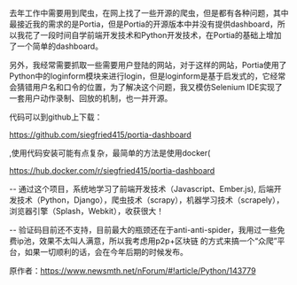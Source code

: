 去年工作中需要用到爬虫，在网上找了一些开源的爬虫，但是都有各种问题，其中最接近我的需求的是Portia，但是Portia的开源版本中并没有提供dashboard，所以我花了一段时间自学前端开发技术和Python开发技术，在Portia的基础上增加了一个简单的dashboard。   
    
另外，我经常需要抓取一些需要用户登陆的网站，对于这样的网站，Portia使用了Python中的loginform模块来进行login，但是loginform是基于启发式的，它经常会猜错用户名和口令的位置，为了解决这个问题，我又模仿Selenium IDE实现了一套用户动作录制、回放的机制，也一并开源。 
    
代码可以到github上下载：

https://github.com/siegfried415/portia-dashboard

,使用代码安装可能有点复杂，最简单的方法是使用docker(

https://hub.docker.com/r/siegfried415/portia-dashboard
 

-- 
通过这个项目，系统地学习了前端开发技术（Javascript、Ember.js), 后端开发技术（Python，Django），爬虫技术（scrapy），机器学习技术（scrapely），浏览器引擎（Splash，Webkit），收获很大！ 

--
验证码目前还不支持，目前最大的瓶颈还在于anti-anti-spider，我用过一些免费ip池，效果不太叫人满意，所以我考虑用p2p+区块链 的方式来搞一个“众爬”平台，如果一切顺利的话，会在今年后期的时候发布。 

原作者：https://www.newsmth.net/nForum/#!article/Python/143779
